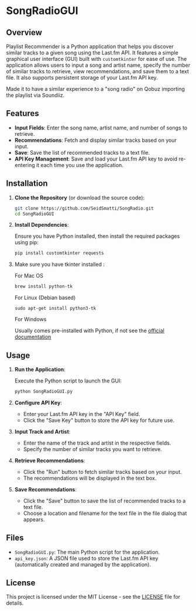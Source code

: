 # SongRadioGUI

## Overview

Playlist Recommender is a Python application that helps you discover similar tracks to a given song using the Last.fm API. It features a simple graphical user interface (GUI) built with `customtkinter` for ease of use. The application allows users to input a song and artist name, specify the number of similar tracks to retrieve, view recommendations, and save them to a text file. It also supports persistent storage of your Last.fm API key.

Made it to have a similar experience to a "song radio" on Qobuz importing the playlist via Soundiiz.

## Features

- **Input Fields**: Enter the song name, artist name, and number of songs to retrieve.
- **Recommendations**: Fetch and display similar tracks based on your input.
- **Save**: Save the list of recommended tracks to a text file.
- **API Key Management**: Save and load your Last.fm API key to avoid re-entering it each time you use the application.

## Installation

1. **Clone the Repository** (or download the source code):

    ```bash
    git clone https://github.com/SeidSmatti/SongRadio.git
    cd SongRadioGUI
    ```

2. **Install Dependencies**:

    Ensure you have Python installed, then install the required packages using pip:

    ```bash
    pip install customtkinter requests
    ```

3. Make sure you have tkinter installed :
   
   For Mac OS
   ```sh
   brew install python-tk
   ```

   For Linux (Debian based)
   ```
   sudo apt-get install python3-tk
   ```

   For Windows

   Usually comes pre-installed with Python, if not see the [official documentation](https://tkdocs.com/tutorial/install.html)
   


## Usage

1. **Run the Application**:

    Execute the Python script to launch the GUI:

    ```bash
    python SongRadioGUI.py
    ```

2. **Configure API Key**:

    - Enter your Last.fm API key in the "API Key" field.
    - Click the "Save Key" button to store the API key for future use.

3. **Input Track and Artist**:

    - Enter the name of the track and artist in the respective fields.
    - Specify the number of similar tracks you want to retrieve.

4. **Retrieve Recommendations**:

    - Click the "Run" button to fetch similar tracks based on your input.
    - The recommendations will be displayed in the text box.

5. **Save Recommendations**:

    - Click the "Save" button to save the list of recommended tracks to a text file.
    - Choose a location and filename for the text file in the file dialog that appears.

## Files

- `SongRadioGUI.py`: The main Python script for the application.
- `api_key.json`: A JSON file used to store the Last.fm API key (automatically created and managed by the application).

## License

This project is licensed under the MIT License - see the [LICENSE](LICENSE) file for details.

